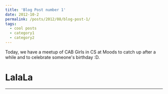 ```yaml
---
title: 'Blog Post number 1'
date: 2012-10-2
permalink: /posts/2012/08/blog-post-1/
tags:
  - cool posts
  - category1
  - category2
---
```


Today, we have a meetup of CAB Girls in CS at Moods to catch up after a while and to celebrate someone's birthday :D.

# LalaLa
------